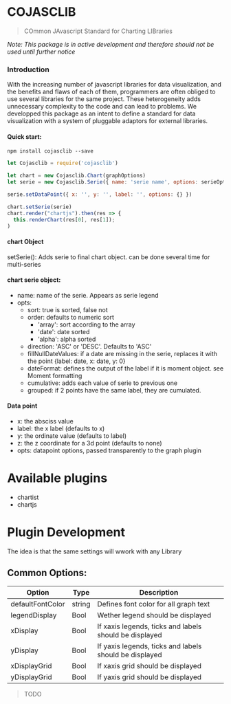 # COJASCLIB

> COmmon JAvascript Standard for Charting LIBraries

_Note: This package is in active development and therefore should not be used until further notice_

### Introduction

With the increasing number of javascript libraries for data visualization, and the benefits and flaws of each of them, programmers are often obliged to use several libraries for the same project. These heterogeneity adds unnecessary complexity to the code and can lead to problems.
We developped this package as an intent to define a standard for data visualization with a system of pluggable adaptors for external libraries.

#### Quick start:

`npm install cojasclib --save`

```javascript
let Cojasclib = require('cojasclib')

let chart = new Cojasclib.Chart(graphOptions)
let serie = new Cojasclib.Serie({ name: 'serie name', options: serieOptions)

serie.setDataPoint({ x: '', y: '', label: '', options: {} })

chart.setSerie(serie)
chart.render("chartjs").then(res => {
  this.renderChart(res[0], res[1]);
)

```

#### chart Object

setSerie(): Adds serie to final chart object. can be done several time for multi-series

#### chart serie object:

- name: name of the serie. Appears as serie legend
- opts:
  - sort: true is sorted, false not
  - order: defaults to numeric sort
    - 'array': sort according to the array
    - 'date': date sorted
    - 'alpha': alpha sorted
  - direction: 'ASC' or 'DESC'. Defaults to 'ASC'
  - fillNullDateValues: if a date are missing in the serie, replaces it with the point {label: date, x: date, y: 0}
  - dateFormat: defines the output of the label if it is moment object. see Moment formatting
  - cumulative: adds each value of serie to previous one
  - grouped: if 2 points have the same label, they are cumulated.

#### Data point

- x: the absciss value
- label: the x label (defaults to x)
- y: the ordinate value (defaults to label)
- z: the z coordinate for a 3d point (defaults to none)
- opts: datapoint options, passed transparently to the graph plugin

# Available plugins

- chartist
- chartjs

# Plugin Development

The idea is that the same settings will wwork with any Library

## Common Options:

| Option           | Type   | Description                                            |
| ---------------- | ------ | ------------------------------------------------------ |
| defaultFontColor | string | Defines font color for all graph text                  |
| legendDisplay    | Bool   | Wether legend should be displayed                      |
| xDisplay         | Bool   | If xaxis legends, ticks and labels should be displayed |
| yDisplay         | Bool   | If yaxis legends, ticks and labels should be displayed |
| xDisplayGrid     | Bool   | If xaxis grid should be displayed                      |
| yDisplayGrid     | Bool   | If yaxis grid should be displayed                      |

> TODO

